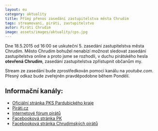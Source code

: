 ```yaml
---
layout: eu
category: aktuality
title: Přímý přenos zasedání zastupitelstva města Chrudim
tags: streamovani, piráti, zastupitelstvo
autor: Piráti Chrudim
image: assets/images/aktuality/cps.jpg
---
```


Dne 18.5.2015 od 16:00 se uskuteční 5. zasedání zastupitelstva města Chrudim.
Město Chrudim bohužel nenabízí možnost sledovat zasedání zastupitelstva online
a proto jsme se rozhodli, v duchu pirátského hesla **otevřená Chrudim**,
zasedání zastupitelstva zpřístupnit občanům my.

Stream ze zasedání bude zprostředkován pomocí kanálu na *youtube.com*. Přesný odkaz bude zveřejněn pravděpodobne během Pondělí.

Informační kanály:
------------------
* [Oficiální stránka PKS Pardubického kraje][1]
* [Piráti.cz][2]
* [Internetové fórum pirátů][3]
* [Facebooková stránka PK][4]
* [Facebooková stránka Chrudimských pirátů][5]

[1]: https://www.pirati.cz/regiony/pardubicko/start
[2]: https://www.pirati.cz
[3]: https://forum.pirati.cz
[4]: https://www.facebook.com/pages/Pir%C3%A1ti-Pardubick%C3%BD-kraj/161396423900274?ref=ts&fref=ts
[5]: https://www.facebook.com/CeskaPiratskaStranaChrudim?fref=ts
